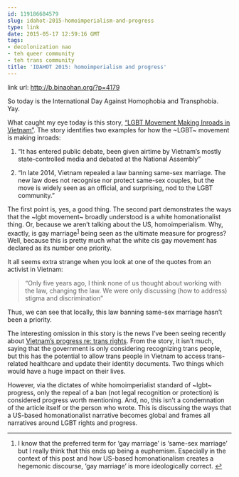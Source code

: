 ```yaml
---
id: 119186684579
slug: idahot-2015-homoimperialism-and-progress
type: link
date: 2015-05-17 12:59:16 GMT
tags:
- decolonization nao
- teh queer community
- teh trans community
title: 'IDAHOT 2015: homoimperialism and progress'
---
```

link url: http://b.binaohan.org/?p=4179

<p>So today is the International Day Against Homophobia and Transphobia. Yay.</p>
<p>What caught my eye today is this story, <a href="http://biyuti.com/a9">“LGBT Movement Making Inroads in Vietnam”</a>. The story identifies two examples for how the ~LGBT~ movement is making inroads:</p>
<ol>
<li>
<p>“It has entered public debate, been given airtime by Vietnam’s mostly state-controlled media and debated at the National Assembly”</p>
</li>
<li>
<p>“In late 2014, Vietnam repealed a law banning same-sex marriage. The new law does not recognise nor protect same-sex couples, but the move is widely seen as an official, and surprising, nod to the LGBT community.”</p>
</li>
</ol><p>The first point is, yes, a good thing. The second part demonstrates the ways that the ~lgbt movement~ broadly understood is a white homonationalist thing. Or, because we aren’t talking about the US, homoimperialism. Why, exactly, is gay marriage<sup id="fnref:1"><a href="#fn:1" rel="footnote">1</a></sup> being seen as the ultimate measure for progress? Well, because this is pretty much what the white cis gay movement has declared as its number one priority.</p>
<p>It all seems extra strange when you look at one of the quotes from an activist in Vietnam:</p>
<blockquote>
<p>“Only five years ago, I think none of us thought about working with the law, changing the law. We were only discussing (how to address) stigma and discrimination”</p>
</blockquote>
<p>Thus, we can see that locally, this law banning same-sex marriage hasn’t been a priority.</p>
<p>The interesting omission in this story is the news I’ve been seeing recently about <a href="http://biyuti.com/aa">Vietnam’s progress re: trans rights</a>. From the story, it isn’t much, saying that the government is only considering recognizing trans people, but this has the potential to allow trans people in Vietnam to access trans-related healthcare and update their identity documents. Two things which would have a huge impact on their lives.</p>
<p>However, via the dictates of white homoimperialist standard of ~lgbt~ progress, only the repeal of a ban (not legal recognition or protection) is considered progress worth mentioning. And, no, this isn’t a condemnation of the article itself or the person who wrote. This is discussing the ways that a US-based homonationalist narrative becomes global and frames all narratives around LGBT rights and progress.</p>
<div class="footnotes">
<hr>
<ol>
<li id="fn:1">
<p>I know that the preferred term for ‘gay marriage’ is ‘same-sex marriage’ but I really think that this ends up being a euphemism. Especially in the context of this post and how US-based homonationalism creates a hegemonic discourse, ‘gay marriage’ is more ideologically correct. <a href="#fnref:1" rev="footnote">↩</a></p>
</li>
</ol>
</div>